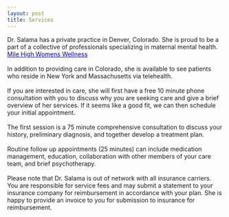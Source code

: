 ```yaml
---
layout: post
title: Services
---
```


Dr. Salama has a private practice in Denver, Colorado. She is proud to be a part of a collective of professionals specializing in maternal mental health. 
<a href="https://www.milehighwomenswellness.com" style="color:rgb(5,5,150);">Mile High Womens Wellness</a>
<br><br>In addition to providing care in Colorado, she is available to see patients who reside in New York and Massachusetts via telehealth.
<br><br>If you are interested in care, she will first have a free 10 minute phone consultation with you to discuss why you are seeking care and give a brief overview of her services. If it seems like a good fit, we can then schedule your initial appointment. 
<br><br>The first session is a 75 minute comprehensive consultation to discuss your history, preliminary diagnosis, and together develop a treatment plan.
<br><br>Routine follow up appointments (25 minutes) can include medication management, education, collaboration with other members of your care team, and brief psychotherapy. 
<br><br>Please note that Dr. Salama is out of network with all insurance carriers.  You are responsible for service fees and may submit a statement to your insurance company for reimbursement in accordance with your plan. She is happy to provide an invoice to you for submission to insurance for reimbursement.
